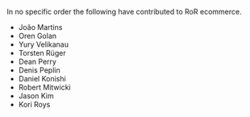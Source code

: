 In no specific order the following have contributed to RoR ecommerce.

* João Martins
* Oren Golan
* Yury Velikanau
* Torsten Rüger
* Dean Perry
* Denis Peplin
* Daniel Konishi
* Robert Mitwicki
* Jason Kim
* Kori Roys

